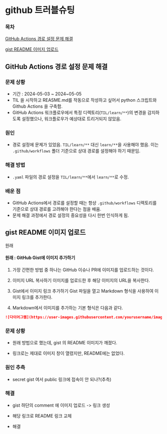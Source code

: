 # github 트러블슈팅

### 목차

[GitHub Actions 경로 설정 문제 해결](gitHub-actions-경로-설정-문제-해결)

[gist README 이미지 업로드](gist-readme-이미지-업로드)

## GitHub Actions 경로 설정 문제 해결

### 문제 상황

- 기간 : 2024-05-03 ~ 2024~05-05
- TIL 을 시작하고 REASME.md를 작동으로 작성하고 싶어서 python 스크립트와 Github Actions 을 구축함.
- GitHub Actions 워크플로우에서 특정 디렉토리(`TIL/learn/**`)의 변경을 감지하도록 설정했으나, 워크플로우가 예상대로 트리거되지 않았음.

### 원인

- 경로 설정에 문제가 있었음. `TIL/learn/**` 대신 `learn/**`을 사용해야 했음. 이는 `.github/workflows` 폴더 기준으로 상대 경로를 설정해야 하기 때문임.

### 해결 방법

- `.yaml` 파일의 경로 설정을 `TIL/learn/**`에서 `learn/**`로 수정.

### 배운 점

- GitHub Actions에서 경로를 설정할 때는 항상 `.github/workflows` 디렉토리를 기준으로 상대 경로를 고려해야 한다는 점을 배움.
- 문제 해결 과정에서 경로 설정의 중요성을 다시 한번 인식하게 됨.





## gist README 이미지 업로드

원래

#### 원래 : GitHub Gist에 이미지 추가하기

1. 가장 간편한 방법 중 하나는 GitHub 이슈나 PR에 이미지를 업로드하는 것이다.

2. 이미지 URL 복사하기 이미지를 업로드한 후 해당 이미지의 URL을 복사한다.

3. Gist에서 이미지 링크 추가하기 Gist 파일을 열고 Markdown 형식을 사용하여 이미지 링크를 추가한다.

4. Markdown에서 이미지를 추가하는 기본 형식은 다음과 같다.

```md
![다이어그램](https://user-images.githubusercontent.com/yourusername/imagename.png)

```

### 문제 상황

- 원래 방법으로 했는데, gist 의 README 이미지가 깨졌다.

- 링크로는 제대로 이미지 창이 열렸지만, README에는 없었다.

### 원인 추측

- secret gist 여서 public 링크에 접속이 안 되나?(추측)

### 해결

- gist 하단의 comment 에 이미지 업로드 -> 링크 생성

- 해당 링크로 README 링크 교체

- 해결
